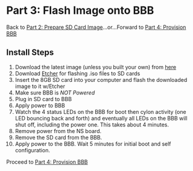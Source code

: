 # Part 3: Flash Image onto BBB

Back to [Part 2: Prepare SD Card Image](prepare_sd.md)...or...Forward to [Part 4: Provision BBB](provision_bbb.md)

## Install Steps
1. Download the latest image (unless you built your own) from [here](https://drive.google.com/drive/folders/1_8qds9_7xkiPrP8CDYuQaFylpPfw_vqI?usp=sharing)
2. Download [Etcher](https://etcher.io/) for flashing .iso files to SD cards
3. Insert the 8GB SD card into your computer and flash the downloaded image to it w/Etcher
4. Make sure BBB is *NOT Powered*
5. Plug in SD card to BBB
6. Apply power to BBB
7. Watch the 4 status LEDs on the BBB for boot then cylon activity (one LED bouncing back and forth) and eventually all LEDs on the BBB will shut off, including the power one.  This takes about 4 minutes.
8. Remove power from the NS board.
9. Remove the SD card from the BBB.
10. Apply power to the BBB. Wait 5 minutes for initial boot and self configuration.

Proceed to [Part 4: Provision BBB](provision_bbb.md)
